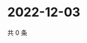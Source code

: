 # 2022-12-03

共 0 条

<!-- BEGIN WEIBO -->
<!-- 最后更新时间 Sat Dec 03 2022 03:10:51 GMT+0800 (China Standard Time) -->

<!-- END WEIBO -->

